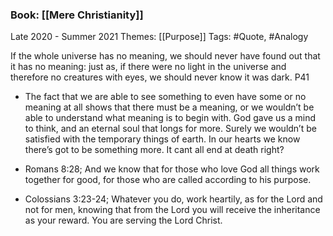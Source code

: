 ### Book: [[Mere Christianity]]
Late 2020 - Summer 2021
Themes: [[Purpose]] 
Tags: #Quote, #Analogy 

If the whole universe has no meaning, we should never have found out that it has no meaning: just as, if there were no light in the universe and therefore no creatures with eyes, we should never know it was dark. P41

- The fact that we are able to see something to even have some or no meaning at all shows that there must be a meaning, or we wouldn’t be able to understand what meaning is to begin with. God gave us a mind to think, and an eternal soul that longs for more. Surely we wouldn’t be satisfied with the temporary things of earth. In our hearts we know there’s got to be something more. It cant all end at death right?

- Romans 8:28; And we know that for those who love God all things work together for good, for those who are called according to his purpose.

- Colossians 3:23-24; Whatever you do, work heartily, as for the Lord and not for men, knowing that from the Lord you will receive the inheritance as your reward. You are serving the Lord Christ.
